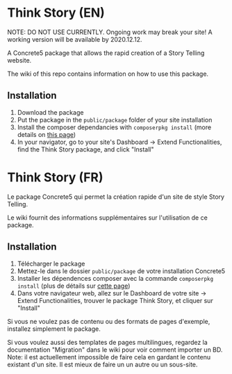 # Think Story (EN)
NOTE: DO NOT USE CURRENTLY. Ongoing work may break your site! A working version will be available by 2020.12.12.

A Concrete5 package that allows the rapid creation of a Story Telling website.

The wiki of this repo contains information on how to use this package.

## Installation
1. Download the package
2. Put the package in the `public/package` folder of your site installation
3. Install the composer dependancies with `composerpkg install` (more details on [this page](https://documentation.concrete5.org/developers/packages/advanced-including-third-party-libraries-in-a-package))
4. In your navigator, go to your site's Dashboard -> Extend Functionalities, find the Think Story package, and click "Install"

# Think Story (FR)
Le package Concrete5 qui permet la création rapide d'un site de style Story Telling.

Le wiki fournit des informations supplémentaires sur l'utilisation de ce package.

## Installation
1. Télécharger le package
2. Mettez-le dans le dossier `public/package` de votre installation Concrete5
3. Installer les dépendences composer avec la commande `composerpkg install` (plus de détails sur [cette page](https://documentation.concrete5.org/developers/packages/advanced-including-third-party-libraries-in-a-package))
4. Dans votre navigateur web, allez sur le Dashboard de votre site -> Extend Functionalities, trouver le package Think Story, et cliquer sur "Install"

Si vous ne voulez pas de contenu ou des formats de pages d'exemple, installez simplement le package.

Si vous voulez aussi des templates de pages multilingues, regardez la documentation "Migration" dans le wiki pour voir comment importer un BD. Note: il est actuellement impossible de faire cela en gardant le contenu existant d'un site. Il est mieux de faire un un autre ou un sous-site.
